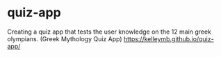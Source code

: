 # quiz-app
Creating a quiz app that tests the user knowledge on the 12 main greek olympians. (Greek Mythology Quiz App)
https://kelleymb.github.io/quiz-app/
